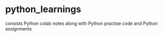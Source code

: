 # python_learnings
consists Python colab notes along with Python practise code and Python assignments
